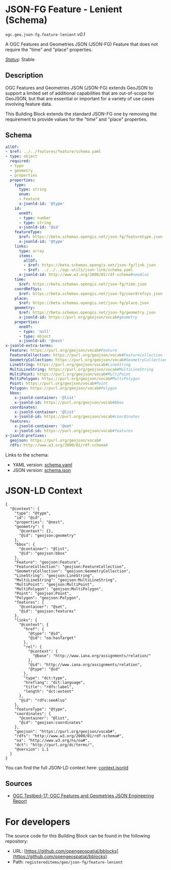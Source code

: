 
# JSON-FG Feature - Lenient (Schema)

`ogc.geo.json-fg.feature-lenient` *v0.1*

A OGC Features and Geometries JSON (JSON-FG) Feature that does not require the "time" and "place" properties.

[*Status*](http://www.opengis.net/def/status): Stable

## Description

OGC Features and Geometries JSON (JSON-FG) extends GeoJSON to support a limited set of additional capabilities that are
out-of-scope for GeoJSON, but that are essential or important for a variety of use cases involving feature data.

This Building Block extends the standard JSON-FG one by removing the requirement to provide values for the 
"time" and "place" properties.

## Schema

```yaml
allOf:
- $ref: ../../features/feature/schema.yaml
- type: object
  required:
  - type
  - geometry
  - properties
  properties:
    type:
      type: string
      enum:
      - Feature
      x-jsonld-id: '@type'
    id:
      oneOf:
      - type: number
      - type: string
      x-jsonld-id: '@id'
    featureType:
      $ref: https://beta.schemas.opengis.net/json-fg/featuretype.json
      x-jsonld-id: '@type'
    links:
      type: array
      items:
        allOf:
        - $ref: https://beta.schemas.opengis.net/json-fg/link.json
        - $ref: ../../../ogc-utils/json-link/schema.yaml
      x-jsonld-id: http://www.w3.org/2000/01/rdf-schema#seeAlso
    time:
      $ref: https://beta.schemas.opengis.net/json-fg/time.json
    coordRefSys:
      $ref: https://beta.schemas.opengis.net/json-fg/coordrefsys.json
    place:
      $ref: https://beta.schemas.opengis.net/json-fg/place.json
    geometry:
      $ref: https://beta.schemas.opengis.net/json-fg/geometry.json
      x-jsonld-id: https://purl.org/geojson/vocab#geometry
    properties:
      oneOf:
      - type: 'null'
      - type: object
      x-jsonld-id: '@nest'
x-jsonld-extra-terms:
  Feature: https://purl.org/geojson/vocab#Feature
  FeatureCollection: https://purl.org/geojson/vocab#FeatureCollection
  GeometryCollection: https://purl.org/geojson/vocab#GeometryCollection
  LineString: https://purl.org/geojson/vocab#LineString
  MultiLineString: https://purl.org/geojson/vocab#MultiLineString
  MultiPoint: https://purl.org/geojson/vocab#MultiPoint
  MultiPolygon: https://purl.org/geojson/vocab#MultiPolygon
  Point: https://purl.org/geojson/vocab#Point
  Polygon: https://purl.org/geojson/vocab#Polygon
  bbox:
    x-jsonld-container: '@list'
    x-jsonld-id: https://purl.org/geojson/vocab#bbox
  coordinates:
    x-jsonld-container: '@list'
    x-jsonld-id: https://purl.org/geojson/vocab#coordinates
  features:
    x-jsonld-container: '@set'
    x-jsonld-id: https://purl.org/geojson/vocab#features
x-jsonld-prefixes:
  geojson: https://purl.org/geojson/vocab#
  rdfs: http://www.w3.org/2000/01/rdf-schema#

```

Links to the schema:

* YAML version: [schema.yaml](https://opengeospatial.github.io/bblocks/annotated-schemas/geo/json-fg/feature-lenient/schema.json)
* JSON version: [schema.json](https://opengeospatial.github.io/bblocks/annotated-schemas/geo/json-fg/feature-lenient/schema.yaml)


# JSON-LD Context

```jsonld
{
  "@context": {
    "type": "@type",
    "id": "@id",
    "properties": "@nest",
    "geometry": {
      "@context": {},
      "@id": "geojson:geometry"
    },
    "bbox": {
      "@container": "@list",
      "@id": "geojson:bbox"
    },
    "Feature": "geojson:Feature",
    "FeatureCollection": "geojson:FeatureCollection",
    "GeometryCollection": "geojson:GeometryCollection",
    "LineString": "geojson:LineString",
    "MultiLineString": "geojson:MultiLineString",
    "MultiPoint": "geojson:MultiPoint",
    "MultiPolygon": "geojson:MultiPolygon",
    "Point": "geojson:Point",
    "Polygon": "geojson:Polygon",
    "features": {
      "@container": "@set",
      "@id": "geojson:features"
    },
    "links": {
      "@context": {
        "href": {
          "@type": "@id",
          "@id": "oa:hasTarget"
        },
        "rel": {
          "@context": {
            "@base": "http://www.iana.org/assignments/relation/"
          },
          "@id": "http://www.iana.org/assignments/relation",
          "@type": "@id"
        },
        "type": "dct:type",
        "hreflang": "dct:language",
        "title": "rdfs:label",
        "length": "dct:extent"
      },
      "@id": "rdfs:seeAlso"
    },
    "featureType": "@type",
    "coordinates": {
      "@container": "@list",
      "@id": "geojson:coordinates"
    },
    "geojson": "https://purl.org/geojson/vocab#",
    "rdfs": "http://www.w3.org/2000/01/rdf-schema#",
    "oa": "http://www.w3.org/ns/oa#",
    "dct": "http://purl.org/dc/terms/",
    "@version": 1.1
  }
}
```

You can find the full JSON-LD context here:
[context.jsonld](https://opengeospatial.github.io/bblocks/annotated-schemas/geo/json-fg/feature-lenient/context.jsonld)

## Sources

* [OGC Testbed-17: OGC Features and Geometries JSON Engineering Report](http://docs.ogc.org/per/21-017r1.html)

# For developers

The source code for this Building Block can be found in the following repository:

* URL: [https://github.com/opengeospatial/bblocks](https://github.com/opengeospatial/bblocks)
* Path: `registereditems/geo/json-fg/feature-lenient`

